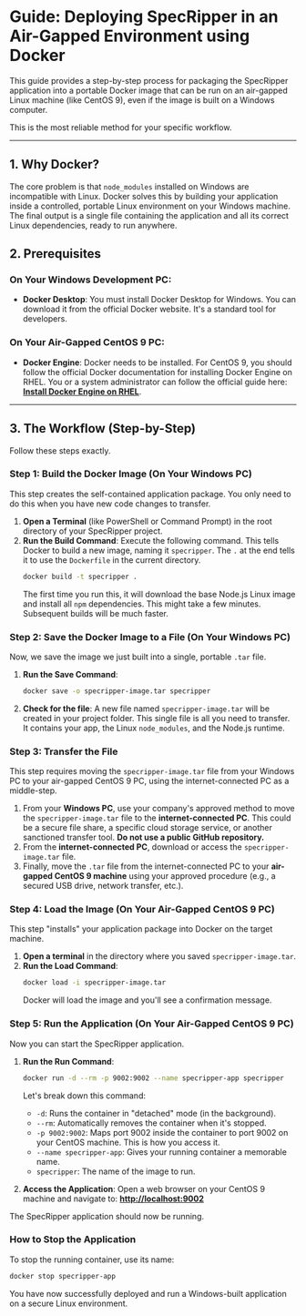 # Guide: Deploying SpecRipper in an Air-Gapped Environment using Docker

This guide provides a step-by-step process for packaging the SpecRipper application into a portable Docker image that can be run on an air-gapped Linux machine (like CentOS 9), even if the image is built on a Windows computer.

This is the most reliable method for your specific workflow.

---

## 1. Why Docker?

The core problem is that `node_modules` installed on Windows are incompatible with Linux. Docker solves this by building your application inside a controlled, portable Linux environment on your Windows machine. The final output is a single file containing the application and all its correct Linux dependencies, ready to run anywhere.

## 2. Prerequisites

### On Your Windows Development PC:
- **Docker Desktop**: You must install Docker Desktop for Windows. You can download it from the official Docker website. It's a standard tool for developers.

### On Your Air-Gapped CentOS 9 PC:
- **Docker Engine**: Docker needs to be installed. For CentOS 9, you should follow the official Docker documentation for installing Docker Engine on RHEL. You or a system administrator can follow the official guide here: **[Install Docker Engine on RHEL](https://docs.docker.com/engine/install/rhel/)**.

---

## 3. The Workflow (Step-by-Step)

Follow these steps exactly.

### Step 1: Build the Docker Image (On Your Windows PC)

This step creates the self-contained application package. You only need to do this when you have new code changes to transfer.

1.  **Open a Terminal** (like PowerShell or Command Prompt) in the root directory of your SpecRipper project.
2.  **Run the Build Command**: Execute the following command. This tells Docker to build a new image, naming it `specripper`. The `.` at the end tells it to use the `Dockerfile` in the current directory.
    ```bash
    docker build -t specripper .
    ```
    The first time you run this, it will download the base Node.js Linux image and install all `npm` dependencies. This might take a few minutes. Subsequent builds will be much faster.

### Step 2: Save the Docker Image to a File (On Your Windows PC)

Now, we save the image we just built into a single, portable `.tar` file.

1.  **Run the Save Command**:
    ```bash
    docker save -o specripper-image.tar specripper
    ```
2.  **Check for the file**: A new file named `specripper-image.tar` will be created in your project folder. This single file is all you need to transfer. It contains your app, the Linux `node_modules`, and the Node.js runtime.

### Step 3: Transfer the File

This step requires moving the `specripper-image.tar` file from your Windows PC to your air-gapped CentOS 9 PC, using the internet-connected PC as a middle-step.

1.  From your **Windows PC**, use your company's approved method to move the `specripper-image.tar` file to the **internet-connected PC**. This could be a secure file share, a specific cloud storage service, or another sanctioned transfer tool. **Do not use a public GitHub repository.**
2.  From the **internet-connected PC**, download or access the `specripper-image.tar` file.
3.  Finally, move the `.tar` file from the internet-connected PC to your **air-gapped CentOS 9 machine** using your approved procedure (e.g., a secured USB drive, network transfer, etc.).

### Step 4: Load the Image (On Your Air-Gapped CentOS 9 PC)

This step "installs" your application package into Docker on the target machine.

1.  **Open a terminal** in the directory where you saved `specripper-image.tar`.
2.  **Run the Load Command**:
    ```bash
    docker load -i specripper-image.tar
    ```
    Docker will load the image and you'll see a confirmation message.

### Step 5: Run the Application (On Your Air-Gapped CentOS 9 PC)

Now you can start the SpecRipper application.

1.  **Run the Run Command**:
    ```bash
    docker run -d --rm -p 9002:9002 --name specripper-app specripper
    ```
    Let's break down this command:
    - `-d`: Runs the container in "detached" mode (in the background).
    - `--rm`: Automatically removes the container when it's stopped.
    - `-p 9002:9002`: Maps port 9002 inside the container to port 9002 on your CentOS machine. This is how you access it.
    - `--name specripper-app`: Gives your running container a memorable name.
    - `specripper`: The name of the image to run.

2.  **Access the Application**: Open a web browser on your CentOS 9 machine and navigate to:
    **[http://localhost:9002](http://localhost:9002)**

The SpecRipper application should now be running.

### How to Stop the Application

To stop the running container, use its name:
```bash
docker stop specripper-app
```

You have now successfully deployed and run a Windows-built application on a secure Linux environment.
